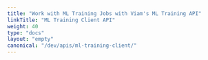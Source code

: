 ```yaml
---
title: "Work with ML Training Jobs with Viam's ML Training API"
linkTitle: "ML Training Client API"
weight: 40
type: "docs"
layout: "empty"
canonical: "/dev/apis/ml-training-client/"
---
```

